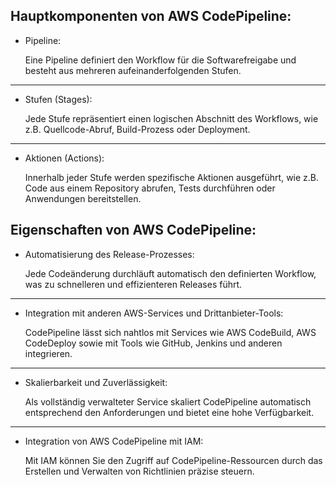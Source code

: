 ## Hauptkomponenten von AWS CodePipeline:

- Pipeline: 

    Eine Pipeline definiert den Workflow für die Softwarefreigabe und besteht aus mehreren aufeinanderfolgenden Stufen.

---
- Stufen (Stages):  

    Jede Stufe repräsentiert einen logischen Abschnitt des Workflows, wie z.B. Quellcode-Abruf, Build-Prozess oder Deployment.
---
- Aktionen (Actions):

    Innerhalb jeder Stufe werden spezifische Aktionen ausgeführt, wie z.B. Code aus einem Repository abrufen, Tests durchführen oder Anwendungen bereitstellen.


## Eigenschaften von AWS CodePipeline:

- Automatisierung des Release-Prozesses:

    Jede Codeänderung durchläuft automatisch den definierten Workflow, was zu schnelleren und effizienteren Releases führt.
---
- Integration mit anderen AWS-Services und Drittanbieter-Tools:

    CodePipeline lässt sich nahtlos mit Services wie AWS CodeBuild, AWS CodeDeploy sowie mit Tools wie GitHub, Jenkins und anderen integrieren.
---
- Skalierbarkeit und Zuverlässigkeit: 

    Als vollständig verwalteter Service skaliert CodePipeline automatisch entsprechend den Anforderungen und bietet eine hohe Verfügbarkeit.
---
- Integration von AWS CodePipeline mit IAM:

    Mit IAM können Sie den Zugriff auf CodePipeline-Ressourcen durch das Erstellen und Verwalten von Richtlinien präzise steuern.